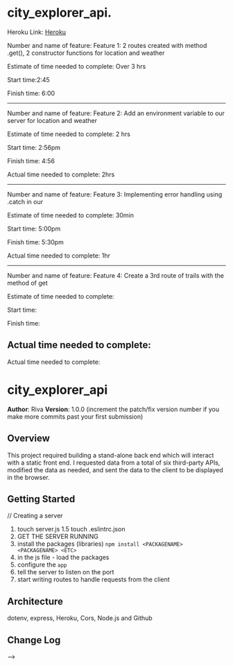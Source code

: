 # city_explorer_api. 

Heroku Link: [Heroku](https://dashboard.heroku.com/apps/riva-cityexplorer/deploy/github)

Number and name of feature: Feature 1: 2 routes created with method .get(), 2 constructor functions for location and weather

Estimate of time needed to complete: Over 3 hrs

Start time:2:45

Finish time: 6:00

----

Number and name of feature: Feature 2: Add an environment variable to our server for location and weather

Estimate of time needed to complete: 2 hrs

Start time: 2:56pm

Finish time: 4:56

Actual time needed to complete: 2hrs

---
Number and name of feature: Feature 3: Implementing error handling using .catch in our 

Estimate of time needed to complete:  30min

Start time: 5:00pm

Finish time: 5:30pm

Actual time needed to complete: 1hr

---
Number and name of feature: Feature 4: Create a 3rd route of trails with the method of get

Estimate of time needed to complete:  

Start time: 

Finish time: 

Actual time needed to complete: 
--------

Actual time needed to complete: 
# city_explorer_api

**Author**: Riva
**Version**: 1.0.0 (increment the patch/fix version number if you make more commits past your first submission)

## Overview
This project required building a stand-alone back end which will interact with a static front end. I requested data from a total of six third-party APIs, modified the data as needed, and sent the data to the client to be displayed in the browser. 

## Getting Started
// Creating a server
1. touch server.js
1.5 touch .eslintrc.json
3. GET THE SERVER RUNNING
4. install the packages (libraries) `npm install <PACKAGENAME> <PACKAGENAME> <ETC>`
5. in the js file - load the packages
6. configure the `app`
7. tell the server to listen on the port
8. start writing routes to handle requests from the client

## Architecture
dotenv, express, Heroku, Cors, Node.js and Github

## Change Log
<!-- Use this area to document the iterative changes made to your application as each feature is successfully implemented. Use time stamps. Here's an examples:

01-01-2001 4:59pm - Application now has a fully-functional express server, with a GET route for the location resource.

## Credits and Collaborations
<!-- Give credit (and a link) to other people or resources that helped you build this application. -->
-->
